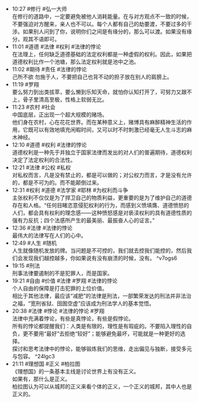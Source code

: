 
- 10:27 #修行 #弘一大师<br>在修行的道路中，一定要避免被他人消耗能量。在与对方观点不一致的时候，不要强迫对方醒来，亲人也不可以。每个人都有自己的劫要渡，不要过多的干涉。如果别人问到了你，说明你们之间是有缘分的，那么可以渡。如果没有缘分，观其不语即可。
- 11:01 #道德 #法律 #权利 #法律的悖论 <br>在法理上，任何缺乏道德基础的法定权利都是一种虚假的权利。因此，如果把道德权利比作一个池塘，那么法定权利就是池中之池。
- 11:02 #期待 #责任 #法律的悖论 <br>己所不欲 勿施于人，不要把自己也背不动的担子放在别人的肩膀上。   
- 11:19 #罗翔 <br>要么努力到出类拔萃，要么懒到乐知天命，就怕你认知打开了，可努力又跟不上，骨子里清高至极，性格上软弱无比。
- 11:23 #农村 #社会 <br>中国底层，正出现一个超大规模的赌场。<br>他们身在农村，心在花花世界。而在某种意义上，赌博具有麻醉精神生活的作用，它既可以有效地填充闲暇时间，又可以时不时刺激已经毫无人生斗志的麻木神经。
- 12:10 #道德 #权利 #法律的悖论 <br>道德权利是一种先于并独立于国家法律而发出的对人们的普遍期待，道德权利决定了法定权利的合法性。
- 12:21 #法律 #公权 #私权<br>对私权而言，凡是没有禁止的，都是可以做的；对公权力而言，才是没有允许的，都是不可为的。而不能颠倒过来。  
- 12:31 #权利 #道德 #法学家 #耶林 #为权利而斗争<br>主张权利不仅仅是为了捍卫自己的物质利益，更重要的是为了维护自己的道德存在和人格。“任何目睹恣意侵犯权利的行为，而感到义愤填膺、道德愤怒的人们，都会具有权利的理念感——这种愤怒感是对亵渎权利的具有道德性质的强有力反抗；四个法感所产生的最美丽、最振奋人心的证言。”
- 12:36 #法律 #法律的悖论 <br>最伟大的法律写在人们的心中。
- 12:49 #人生 #随机<br>人生就像随机发放的牌。当问题是不可控的，我们就去控我们能控的，然后我们会发现我们越控越多，你如果说有没有崩溃的时候，没有。 ^v7ogs6
- 19:15 #刑法<br>刑事法律要遏制的不是犯罪人，而是国家。 
- 19:21 #自由 #价值 #法律 #罗翔 #法律的悖论 <br>个人自由的保障是打击犯罪的上位价值。<br>相比于其他法律，最应该“减肥”的法律是刑法，一部繁荣发达的刑法并非法治之福，“宽刑省狱、囹圄空虚”应该成为刑法学人的基本觉悟。
- 20:38 #法律 #悖论 #法律的悖论 #罗翔 <br>法律中充满着悖论，有些是真悖论，有些是假悖论。<br>所有的悖论都提醒我们：人类是有限的，理性是有瑕疵的。不要陷入理性的自负，更不要用“最好”去拒绝“较好”；能够避免最坏，可能就是一种更好的选择。<br>探讨和思考法律中的悖论，能够锻炼我们的思维，走出偏见与独断，接受多元与包容。 ^24lgc3
- 21:11 #理想国 #正义 #柏拉图<br>《理想国》的一条基本主线是讨论世界上有没有正义。<br>如果有，那什么是正义。<br>柏拉图认为可以从城邦的正义来看个体的正义，一个正义的城邦，其中人也是正义的。